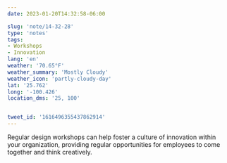 ```yaml
---
date: 2023-01-20T14:32:58-06:00

slug: 'note/14-32-28'
type: 'notes'
tags:
- Workshops
- Innovation 
lang: 'en'
weather: '70.65°F'
weather_summary: 'Mostly Cloudy'
weather_icon: 'partly-cloudy-day'
lat: '25.762'
long: '-100.426'
location_dms: '25, 100'


tweet_id: '1616496355437862914'
---
```

Regular design workshops can help foster a culture of innovation within your organization, providing regular opportunities for employees to come together and think creatively.